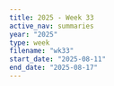 ```yaml
---
title: 2025 - Week 33
active_nav: summaries
year: "2025"
type: week
filename: "wk33"
start_date: "2025-08-11"
end_date: "2025-08-17"
---
```

